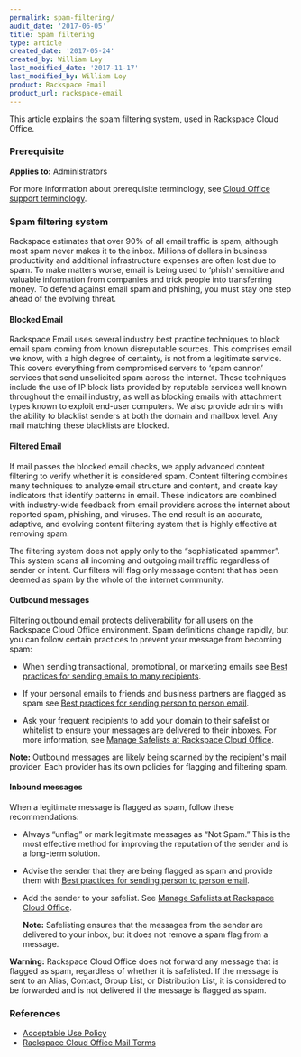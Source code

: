 ```yaml
---
permalink: spam-filtering/
audit_date: '2017-06-05'
title: Spam filtering
type: article
created_date: '2017-05-24'
created_by: William Loy
last_modified_date: '2017-11-17'
last_modified_by: William Loy
product: Rackspace Email
product_url: rackspace-email
---
```


This article explains the spam filtering system, used in Rackspace Cloud Office.

### Prerequisite

**Applies to:** Administrators

For more information about prerequisite terminology, see [Cloud Office support terminology](/how-to/cloud-office-support-terminology).

### Spam filtering system

Rackspace estimates that over 90% of all email traffic is spam, although most spam never makes it to the inbox. Millions of dollars in business productivity and additional infrastructure expenses are often lost due to spam. To make matters worse, email is being used to ‘phish’ sensitive and valuable information from companies and trick people into transferring money. To defend against email spam and phishing, you must stay one step ahead of the evolving threat.


#### Blocked Email

Rackspace Email uses several industry best practice techniques to block email spam coming from known disreputable sources. This comprises email we know, with a high degree of certainty, is not from a legitimate service. This covers everything from compromised servers to ‘spam cannon’ services that send unsolicited spam across the internet. These techniques include the use of IP block lists provided by reputable services well known throughout the email industry, as well as blocking emails with attachment types known to exploit end-user computers. We also provide admins with the ability to blacklist senders at both the domain and mailbox level. Any mail matching these blacklists are blocked.


#### Filtered Email

If mail passes the blocked email checks, we apply advanced content filtering to verify whether it is considered spam. Content filtering combines many techniques to analyze email structure and content, and create key indicators that identify patterns in email. These indicators are combined with industry-wide feedback from email providers across the internet about reported spam, phishing, and viruses. The end result is an accurate, adaptive, and evolving content filtering system that is highly effective at removing spam.


The filtering system does not apply only to the “sophisticated spammer”. This system scans all incoming and outgoing mail traffic regardless of sender or intent.  Our filters will flag only message content that has been deemed as spam by the whole of the internet community.

#### Outbound messages

Filtering outbound email protects deliverability for all users on the Rackspace Cloud Office environment.
Spam definitions change rapidly, but you can follow certain practices to prevent your message from becoming spam:

- When sending transactional, promotional, or marketing emails see [Best practices for sending emails to many recipients](/how-to/best-practices-for-sending-emails-to-many-recipients/).

- If your personal emails to friends and business partners are flagged as spam see [Best practices for sending person to person email](/how-to/best-practices-for-sending-person-to-person-email/).

- Ask your frequent recipients to add your domain to their safelist or whitelist to ensure your messages are delivered to their inboxes. For more information, see [Manage Safelists at Rackspace Cloud Office](/how-to/spam-preferences-safe-lists-and-black-list-in-rackspace-email/#manage-safelists).

**Note:** Outbound messages are likely being scanned by the recipient's mail provider. Each provider has its own policies for flagging and filtering spam.

#### Inbound messages

When a legitimate message is flagged as spam, follow these recommendations:

- Always “unflag” or mark legitimate messages  as “Not Spam.” This is the most effective method for improving the reputation of the sender and is a long-term solution.

- Advise the sender that they are being flagged as spam and provide them with [Best practices for sending person to person email](/how-to/best-practices-for-sending-person-to-person-email/).

- Add the sender to your safelist. See [Manage Safelists at Rackspace Cloud Office](/how-to/spam-preferences-safe-lists-and-black-list-in-rackspace-email/#manage-safelists).

   **Note:** Safelisting ensures that the messages from the sender are delivered to your inbox, but it does not remove a spam flag from a message.

**Warning:** Rackspace Cloud Office does not forward any message that is flagged as spam, regardless of whether it is safelisted. If the message is sent to an Alias, Contact, Group List, or Distribution List, it is considered to be forwarded and is not delivered if the message is flagged as spam.

### References

- [Acceptable Use Policy](https://www.rackspace.com/information/legal/aup?_ga=2.75345873.298003222.1495221511-62538955.1439921553)
- [Rackspace Cloud Office Mail Terms](https://www.rackspace.com/information/legal/mailterms)

